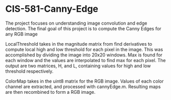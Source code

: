 # CIS-581-Canny-Edge
The project focuses on understanding image convolution and edge detection. The final goal of this project 
is to compute the Canny Edges for any RGB image

LocalThreshold takes in the magnitude matrix from find derivatives to compute local high
and low threshold for each pixel in the image. This was accomplished by dividing the image 
into 20x20 windows. Max is found for each window and the values are interpolated to find max for 
each pixel. The output are two matrices, H, and L, containing values for high and low threshold
respectively. 

ColorMap takes in the uint8 matrix for the RGB image. Values of each color channel are extracted, 
and processed with cannyEdge.m. Resulting maps are then recombined to form a RGB image. 
